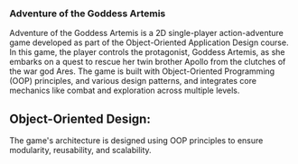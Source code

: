 ### Adventure of the Goddess Artemis
Adventure of the Goddess Artemis is a 2D single-player action-adventure game developed as part of the Object-Oriented Application Design course. In this game, the player controls the protagonist, Goddess Artemis, as she embarks on a quest to rescue her twin brother Apollo from the clutches of the war god Ares. The game is built with Object-Oriented Programming (OOP) principles, and various design patterns, and integrates core mechanics like combat and exploration across multiple levels.
## Object-Oriented Design: 
The game's architecture is designed using OOP principles to ensure modularity, reusability, and scalability.